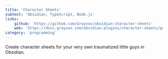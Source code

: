 ```yaml
---
title: 'Character Sheets'
subtext: 'Obsidian, TypeScript, Node.js'
links:
    github: 'https://github.com/Grayvox/obsidian-character-sheets'
    web: 'https://docs.grayvox.com/obsidian-plugins/character-sheets/quickstart/'
category: 'programming'
---
```


Create character sheets for your very own traumatized little guys in Obsidian.

